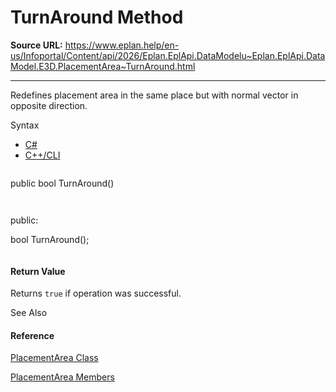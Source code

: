# TurnAround Method

**Source URL:** https://www.eplan.help/en-us/Infoportal/Content/api/2026/Eplan.EplApi.DataModelu~Eplan.EplApi.DataModel.E3D.PlacementArea~TurnAround.html

---

Redefines placement area in the same place but with normal vector in opposite direction.

Syntax

- [C#](#i-syntax-CS)
- [C++/CLI](#i-syntax-CPP2005)

```
```
public bool TurnAround()
```
```

```
```
public:
bool TurnAround();
```
```

#### Return Value

Returns `true` if operation was successful.



See Also

#### Reference

[PlacementArea Class](Eplan.EplApi.DataModelu~Eplan.EplApi.DataModel.E3D.PlacementArea.html)
  
[PlacementArea Members](Eplan.EplApi.DataModelu~Eplan.EplApi.DataModel.E3D.PlacementArea_members.html)